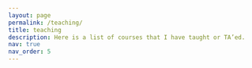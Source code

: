 ```yaml
---
layout: page
permalink: /teaching/
title: teaching
description: Here is a list of courses that I have taught or TA’ed.
nav: true
nav_order: 5
---
```



